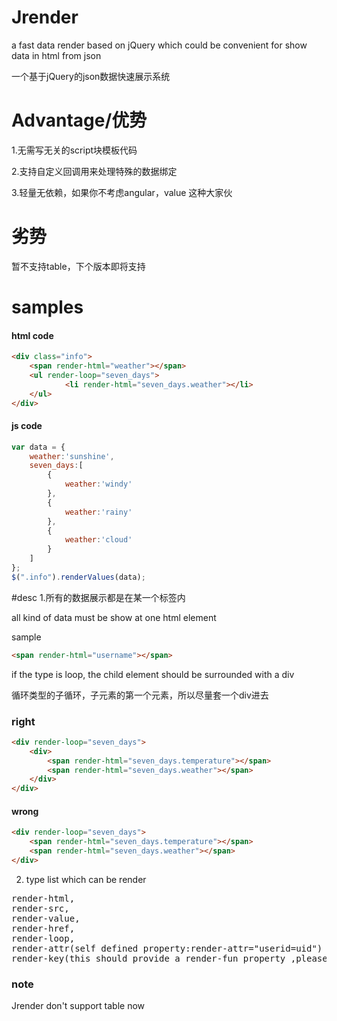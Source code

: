 

# Jrender

a fast data render based on jQuery  which could be convenient for show data in html from json 

一个基于jQuery的json数据快速展示系统


# Advantage/优势

1.无需写无关的script块模板代码

2.支持自定义回调用来处理特殊的数据绑定

3.轻量无依赖，如果你不考虑angular，value 这种大家伙

# 劣势
暂不支持table，下个版本即将支持

# samples

#### html code
```html
<div class="info">
	<span render-html="weather"></span>
	<ul render-loop="seven_days">
	        <li render-html="seven_days.weather"></li>
	</ul>
</div>
```
#### js code
```javascript
var data = {
    weather:'sunshine',
    seven_days:[
        {
            weather:'windy'
        },
        {
            weather:'rainy'
        },
        {
            weather:'cloud'
        }
    ]
};
$(".info").renderValues(data);
```
#desc
1.所有的数据展示都是在某一个标签内

all kind of data must be show at one html element

sample
```html
<span render-html="username"></span>
```
if the type is loop, the child element should be surrounded with a div

循环类型的子循环，子元素的第一个元素，所以尽量套一个div进去

### right
```html
<div render-loop="seven_days">
    <div>
    	<span render-html="seven_days.temperature"></span>
    	<span render-html="seven_days.weather"></span>
    </div>
</div>
```
#### wrong 
```html
<div render-loop="seven_days">
    <span render-html="seven_days.temperature"></span>
    <span render-html="seven_days.weather"></span>
</div>
```

2. type list which can be render
<pre>
render-html, 
render-src, 
render-value, 
render-href, 
render-loop, 
render-attr(self defined property:render-attr="userid=uid")
render-key(this should provide a render-fun property ,please read exmples)
</pre>

### note
Jrender don't support table now

